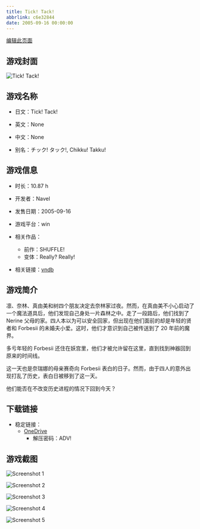 ```yaml
---
title: Tick! Tack!
abbrlink: c6e32844
date: 2005-09-16 00:00:00
---
```

[编辑此页面](https://github.com/ACG-3/ADV3-source/blob/main/source/_posts/games/Tick%21%20Tack%21.md)

## 游戏封面

![Tick! Tack!](https://pan.timero.xyz/d/onedrive/img_lib_001/Tick%21%20Tack%21_cover.avif)


## 游戏名称

- 日文：Tick! Tack!
- 英文：None
- 中文：None

- 别名：チック! タック!, Chikku! Takku!


## 游戏信息

- 时长：10.87 h
- 开发者：Navel
- 发售日期：2005-09-16
- 游戏平台：win
- 相关作品：
   - 前作：SHUFFLE!
   - 变体：Really? Really!

- 相关链接：[vndb](https://vndb.org/v201)


## 游戏简介

凛、奈林、真由美和树四个朋友决定去奈林家过夜。然而，在真由美不小心启动了一个魔法道具后，他们发现自己身处一片森林之中。走了一段路后，他们找到了 Nerine 父母的家。四人本以为可以安全回家，但出现在他们面前的却是年轻的贤者和 Forbesii 的未婚夫小爱。这时，他们才意识到自己被传送到了 20 年前的魔界。

多亏年轻的 Forbesii 还住在妖宫里，他们才被允许留在这里，直到找到神器回到原来的时间线。

这一天也是奈瑞娜的母亲赛奇向 Forbesii 表白的日子。然而，由于四人的意外出现打乱了历史，表白日被移到了这一天。

他们能否在不改变历史进程的情况下回到今天？




## 下载链接

- 稳定链接：
    - [OneDrive](https://pan.timero.xyz/onedrive/adv_lib_001/Tick%21%20Tack%21)
        - 解压密码：ADV!



## 游戏截图


![Screenshot 1](https://pan.timero.xyz/d/onedrive/img_lib_001/Tick%21%20Tack%21_Screenshot_1.avif)

![Screenshot 2](https://pan.timero.xyz/d/onedrive/img_lib_001/Tick%21%20Tack%21_Screenshot_2.avif)

![Screenshot 3](https://pan.timero.xyz/d/onedrive/img_lib_001/Tick%21%20Tack%21_Screenshot_3.avif)

![Screenshot 4](https://pan.timero.xyz/d/onedrive/img_lib_001/Tick%21%20Tack%21_Screenshot_4.avif)

![Screenshot 5](https://pan.timero.xyz/d/onedrive/img_lib_001/Tick%21%20Tack%21_Screenshot_5.avif)

